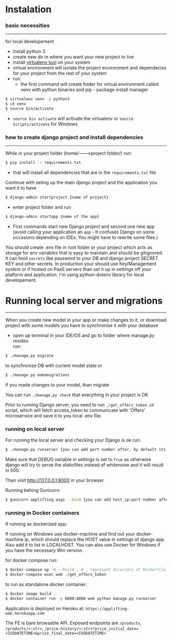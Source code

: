 # Instalation

### basic necessities
---
for local developement
- install python 3
- create new dir in where you want your new project to live
- install [virtualenv tool](https://pypi.org/project/virtualenv/) on your system
- virtual environment will isolate the project environment and dependecies for your project from the rest of your system
- run:
    - the first command will create folder for virtual environment called venv with python binaries and pip - package install manager
```sh
$ virtualenv venv -p python3
$ cd venv
$ source bin/activate
```
- ```source bin activate``` will activate the virtualenv or ```source Scripts/activate``` for Windows

### how to create django project and install dependencies
---
While in your project folder (home/--->project folder/)
run:
```sh
$ pip install -r requirements.txt
```
- that will install all dependencies that are in the `requirements.txt` file

Continue with seting up the main django project and the application you want it to have
```sh
$ django-admin startproject {name of project}
```
- enter project folder and run
```sh
$ django-admin startapp {name of the app}
```
- First commands start new Django project and second one new app (avoid calling your application an `app` - It confuses Django on some occasions depending on IDEs. You might have to rewrite some files.)

You should create .env file in root folder or your project which acts as storage for env variables that is easy to maintain and should be gitignored. It can hold `secrets` like password to your DB and django project SECRET KEY and other secrets. In production your should use Key/Management system or if hosted on PaaS servers than set it up in settings off your platform and application. I'm using python-dotenv library for local developement.


# Running local server and migrations
---
When you create new model in your app or make changes to it, or download project with some models you have to synchronise it with your database
- open up terminal in your IDE/OS and go to folder where manage.py resides\
run:
```sh
$ ./manage.py migrate
```
to synchronize DB with current model state or
```sh
$ ./manage.py makemigrations
```
if you made changes to your model, than migrate

You can run ```./manage.py check``` that everything in your project is OK

Prior to running Django server, you need to run ```./get_offers_token.sh``` script, which will fetch access_token to communicate with 'Offers' microservice and save it to you local .env file.

### running on local server
For running the local server and checking your Django is ok run:
```sh
$ ./manage.py runserver {you can add port number after, by default its 8000}
```
Make sure that DEBUG variable in settings is set to `True` as otherwise django will try to serve the staticfiles instead
of whitenoise and it will result in 500.

Than visit http://127.0.0.1:8000 in your browser

Running behing Gunicorn:
```sh
$ gunicorn applifting.wsgi --bind {you can add host_ip:port number after, by default its 0.0.0.0:<random_port_no>}
```

### running in Docker containers
If running as dockerized app:

If running on Windows use docker-machine and find out your docker-machine ip, which should replace the HOST value 
in settings of django app. Also add it to list in LOCALHOST.
You can also use Docker for Windows if you have the necessary Win version.

for docker compose run:
```sh
$ docker-compose up -d --build . # . represent directory of Dockerfile
$ docker-compose exec web ./get_offers_token
```
to run as standalone docker container:
```sh
$ docker image build .
$ docker container run -p 8000:8080 web python manage.py runserver
```

Application is deployed on Heroku at: `https://applifting-web.herokuapp.com`

The FE is bare browsable API.
Exposed endpoints are `/products`, `/products/<:str>`, `/price-history/<:str>?price_initial_date=<ISODATETIME>&price_final_date=<ISODATETIME>`
